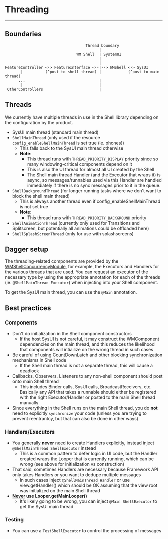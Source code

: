 # Threading

---

## Boundaries

```text
                                    Thread boundary
                                          |
                                WM Shell  | SystemUI
                                          |
                                          |
FeatureController <-> FeatureInterface <--|--> WMShell <-> SysUI
       |          (^post to shell thread) |            (^post to main thread)
      ...                                 |
       |                                  |
 OtherControllers                         |
```

## Threads

We currently have multiple threads in use in the Shell library depending on the configuration by
the product.
- SysUI main thread (standard main thread)
- `ShellMainThread` (only used if the resource `config_enableShellMainThread` is set true
  (ie. phones))
  - This falls back to the SysUI main thread otherwise
  - **Note**:
    - This thread runs with `THREAD_PRIORITY_DISPLAY` priority since so many windowing-critical
      components depend on it
    - This is also the UI thread for almost all UI created by the Shell
    - The Shell main thread Handler (and the Executor that wraps it) is async, so
      messages/runnables used via this Handler are handled immediately if there is no sync
      messages prior to it in the queue.
- `ShellBackgroundThread` (for longer running tasks where we don't want to block the shell main
  thread)
  - This is always another thread even if config_enableShellMainThread is not set true
  - **Note**:
    - This thread runs with `THREAD_PRIORITY_BACKGROUND` priority
- `ShellAnimationThread` (currently only used for Transitions and Splitscreen, but potentially all
  animations could be offloaded here)
- `ShellSplashScreenThread` (only for use with splashscreens)

## Dagger setup

The threading-related components are provided by the [WMShellConcurrencyModule](/libs/WindowManager/Shell/src/com/android/wm/shell/dagger/WMShellConcurrencyModule.java),
for example, the Executors and Handlers for the various threads that are used.  You can request
an executor of the necessary type by using the appropriate annotation for each of the threads (ie.
`@ShellMainThread Executor`) when injecting into your Shell component.

To get the SysUI main thread, you can use the `@Main` annotation.

## Best practices

### Components
- Don't do initialization in the Shell component constructors
  - If the host SysUI is not careful, it may construct the WMComponent dependencies on the main
    thread, and this reduces the likelihood that components will intiailize on the wrong thread
    in such cases
- Be careful of using CountDownLatch and other blocking synchronization mechanisms in Shell code
  - If the Shell main thread is not a separate thread, this will cause a deadlock
- Callbacks, Observers, Listeners to any non-shell component should post onto main Shell thread
  - This includes Binder calls, SysUI calls, BroadcastReceivers, etc. Basically any API that
    takes a runnable should either be registered with the right Executor/Handler or posted to
    the main Shell thread manually
- Since everything in the Shell runs on the main Shell thread, you do **not** need to explicitly
  `synchronize` your code (unless you are trying to prevent reentrantcy, but that can also be
  done in other ways)

### Handlers/Executors
- You generally **never** need to create Handlers explicitly, instead inject `@ShellMainThread
  ShellExecutor` instead
  - This is a common pattern to defer logic in UI code, but the Handler created wraps the Looper
    that is currently running, which can be wrong (see above for initialization vs construction)
- That said, sometimes Handlers are necessary because Framework API only takes Handlers or you
  want to dedupe multiple messages
  - In such cases inject `@ShellMainThread Handler` or use view.getHandler() which should be OK
    assuming that the view root was initialized on the main Shell thread
- <u>**Never</u> use Looper.getMainLooper()**
  - It's likely going to be wrong, you can inject `@Main ShellExecutor` to get the SysUI main thread

### Testing
- You can use a `TestShellExecutor` to control the processing of messages